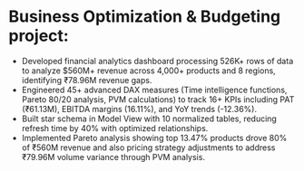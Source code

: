 # Business Optimization & Budgeting project:

- Developed financial analytics dashboard processing 526K+ rows of data to analyze $560M+ revenue across 4,000+ products and 8 regions, identifying ₹78.96M revenue gaps.
- Engineered 45+ advanced DAX measures (Time intelligence functions, Pareto 80/20 analysis, PVM calculations) to track 16+ KPIs including PAT (₹61.13M), EBITDA margins (16.11%), and YoY trends (-12.36%).
- Built star schema in Model View with 10 normalized tables, reducing refresh time by 40% with optimized relationships.
- Implemented Pareto analysis showing top 13.47% products drove 80% of ₹560M revenue and also pricing strategy adjustments to address ₹79.96M volume variance through PVM analysis.
